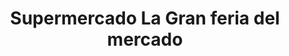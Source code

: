 ---
title: "Supermercado La Gran feria del mercado"
url: /velez/supermercado-la-gran-feria-del-mercado/
shop: Supermarkt
---